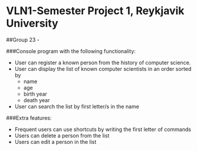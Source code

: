 # VLN1-Semester Project 1, Reykjavik University
##Group 23 -

###Console program with the following functionality:
<ul>
   <li>User can register a known person from the history of computer science.</li>
    <li>User can display the list of known computer scientists in an order sorted by 
    <ul>
      <li>name</li>
      <li>age</li>
      <li>birth year</li> 
      <li>death year</li>
    </ul>
    <li>User can search the list by first letter/s in the name</li>
</ul>
###Extra features:
<ul>
   <li>Frequent users can use shortcuts by writing the first letter of commands</li>
   <li>Users can delete a person from the list</li>
   <li>Users can edit a person in the list</li>
